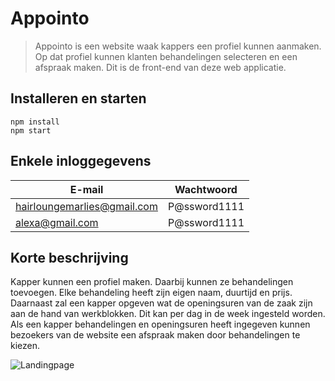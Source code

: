 # Appointo

> Appointo is een website waak kappers een profiel kunnen aanmaken. Op dat profiel kunnen klanten behandelingen selecteren en een afspraak maken. Dit is de front-end van deze web applicatie.

## Installeren en starten
```
npm install
npm start
```
## Enkele inloggegevens
| E-mail                      |  Wachtwoord  |
| --------------------------- | :----------: |
| hairloungemarlies@gmail.com | P@ssword1111 |
| alexa@gmail.com             | P@ssword1111 |

## Korte beschrijving
Kapper kunnen een profiel maken. Daarbij kunnen ze behandelingen toevoegen. Elke behandeling heeft zijn eigen naam, duurtijd en prijs. Daarnaast zal een kapper opgeven wat de openingsuren van de zaak zijn aan de hand van werkblokken. Dit kan per dag in de week ingesteld worden. Als een kapper behandelingen en openingsuren heeft ingegeven kunnen bezoekers van de website een afspraak maken door behandelingen te kiezen. 

![Landingpage](https://i.imgur.com/e0tPvEZ.png)
